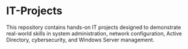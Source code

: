 # IT-Projects
This repository contains hands-on IT projects designed to demonstrate real-world skills in system administration, network configuration, Active Directory, cybersecurity, and Windows Server management.
